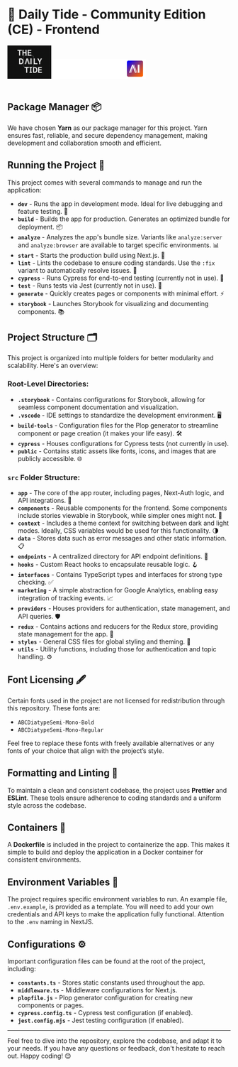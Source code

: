 # 🌊 Daily Tide - Community Edition (CE) - Frontend

<img src="https://github.com/Kickstartai-product/dailytide-community-edition/blob/main/repo-assets/logo.png?raw=true" height="75" /> <img src="https://github.com/Kickstartai-product/dailytide-community-edition/blob/main/repo-assets/logo-kai.svg?raw=true" height="45" /><br><br>

## Package Manager 📦

We have chosen **Yarn** as our package manager for this project. Yarn ensures fast, reliable, and secure dependency management, making development and collaboration smooth and efficient.

## Running the Project 🚀

This project comes with several commands to manage and run the application:

- **`dev`** - Runs the app in development mode. Ideal for live debugging and feature testing. 🔄
- **`build`** - Builds the app for production. Generates an optimized bundle for deployment. 📦
- **`analyze`** - Analyzes the app's bundle size. Variants like `analyze:server` and `analyze:browser` are available to target specific environments. 📊
- **`start`** - Starts the production build using Next.js. 🏁
- **`lint`** - Lints the codebase to ensure coding standards. Use the `:fix` variant to automatically resolve issues. 🔧
- **`cypress`** - Runs Cypress for end-to-end testing (currently not in use). 🧪
- **`test`** - Runs tests via Jest (currently not in use). 🧷
- **`generate`** - Quickly creates pages or components with minimal effort. ⚡
- **`storybook`** - Launches Storybook for visualizing and documenting components. 📚

## Project Structure 🗂️

This project is organized into multiple folders for better modularity and scalability. Here's an overview:

### Root-Level Directories:

- **`.storybook`** - Contains configurations for Storybook, allowing for seamless component documentation and visualization.
- **`.vscode`** - IDE settings to standardize the development environment. 🖥️
- **`build-tools`** - Configuration files for the Plop generator to streamline component or page creation (it makes your life easy). 🛠️
- **`cypress`** - Houses configurations for Cypress tests (not currently in use).
- **`public`** - Contains static assets like fonts, icons, and images that are publicly accessible. 🌐

### `src` Folder Structure:

- **`app`** - The core of the app router, including pages, Next-Auth logic, and API integrations. 🚪
- **`components`** - Reusable components for the frontend. Some components include stories viewable in Storybook, while simpler ones might not. 🧩
- **`context`** - Includes a theme context for switching between dark and light modes. Ideally, CSS variables would be used for this functionality. 🌗
- **`data`** - Stores data such as error messages and other static information. 📋
- **`endpoints`** - A centralized directory for API endpoint definitions. 🔗
- **`hooks`** - Custom React hooks to encapsulate reusable logic. 🪝
- **`interfaces`** - Contains TypeScript types and interfaces for strong type checking. ✅
- **`marketing`** - A simple abstraction for Google Analytics, enabling easy integration of tracking events. 📈
- **`providers`** - Houses providers for authentication, state management, and API queries. 🛡️
- **`redux`** - Contains actions and reducers for the Redux store, providing state management for the app. 🔄
- **`styles`** - General CSS files for global styling and theming. 🎨
- **`utils`** - Utility functions, including those for authentication and topic handling. ⚙️

## Font Licensing 🖋️

Certain fonts used in the project are not licensed for redistribution through this repository. These fonts are:

- `ABCDiatypeSemi-Mono-Bold`
- `ABCDiatypeSemi-Mono-Regular`

Feel free to replace these fonts with freely available alternatives or any fonts of your choice that align with the project’s style.

## Formatting and Linting 📏

To maintain a clean and consistent codebase, the project uses **Prettier** and **ESLint**. These tools ensure adherence to coding standards and a uniform style across the codebase.

## Containers 🐳

A **Dockerfile** is included in the project to containerize the app. This makes it simple to build and deploy the application in a Docker container for consistent environments.

## Environment Variables 🔑

The project requires specific environment variables to run. An example file, `.env.example`, is provided as a template. You will need to add your own credentials and API keys to make the application fully functional. Attention to the `.env` naming in NextJS.

## Configurations ⚙️

Important configuration files can be found at the root of the project, including:

- **`constants.ts`** - Stores static constants used throughout the app.
- **`middleware.ts`** - Middleware configurations for Next.js.
- **`plopfile.js`** - Plop generator configuration for creating new components or pages.
- **`cypress.config.ts`** - Cypress test configuration (if enabled).
- **`jest.config.mjs`** - Jest testing configuration (if enabled).

---

Feel free to dive into the repository, explore the codebase, and adapt it to your needs. If you have any questions or feedback, don't hesitate to reach out. Happy coding! 😊
